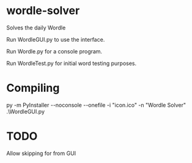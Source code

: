 # wordle-solver
Solves the daily Wordle

Run WordleGUI.py to use the interface.

Run Wordle.py for a console program.

Run WordleTest.py for initial word testing purposes.

# Compiling
py -m PyInstaller --noconsole --onefile -i "icon.ico" -n "Wordle Solver" .\WordleGUI.py

# TODO
Allow skipping for from GUI